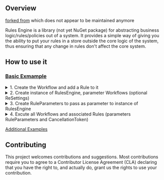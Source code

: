 ## Overview

[forked from](https://github.com/microsoft/RulesEngine) which does not appear to be maintained anymore

Rules Engine is a library (not yet NuGet package) for abstracting business logic/rules/policies out of a system. It provides a simple way of giving you the ability to put your rules in a store outside the core logic of the system, thus ensuring that any change in rules don't affect the core system.

## How to use it

### [Basic Exmample](https://github.com/asulwer/RulesEngine/blob/v6.0.2/DemoApp/Demos/Basic.cs)

<details>
<summary>1. Create the Workflow and add a Rule to it</summary>

```
var workflows = new Workflow[] {
    new Workflow {
        WorkflowName = "Test Workflow Rule 1",
        Rules = [
            new Rule {
                RuleName = "Test Rule",
                SuccessMessage = "Count is within tolerance",
                ErrorMessage = "Over expected",
                Expression = "count < 3"
            }
        ]
    }
};
```
</details>

<details>
<summary>2. Create instance of RulesEngine, parameter Workflows (optional ReSettings)</summary>

```
var rulesEngine = new RulesEngine.RulesEngine(workflows);
```
</details>

<details>
<summary>3. Create RuleParameters to pass as parameter to instance of RulesEngine</summary>

```
var ruleParameters = new RuleParameter[] {
    new RuleParameter("input1", new { count = 1 })
};
```
</details>

<details>
<summary>4. Excute all Workflows and associated Rules (parameters RuleParameters and CancellationToken)</summary>

```
await foreach (var async_rrt in rulesEngine.ExecuteAllWorkflows(ruleParameters, ct))
{
    async_rrt.OnSuccess((eventName) => {
        
    });

    async_rrt.OnFail(() => {
        
    });
}
```
</details>

[Additional Examples](https://github.com/asulwer/RulesEngine/tree/main/DemoApp)

## Contributing

This project welcomes contributions and suggestions.  Most contributions require you to agree to a
Contributor License Agreement (CLA) declaring that you have the right to, and actually do, grant us
the rights to use your contribution.
